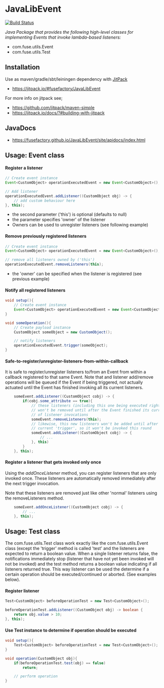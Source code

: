# JavaLibEvent
[![Build Status](https://travis-ci.org/fusefactory/JavaLibEvent.svg?branch=master)](https://travis-ci.org/fusefactory/JavaLibEvent)

_Java Package that provides the following high-level classes for implementing Events that invoke lambda-based listeners:_

* com.fuse.utils.Event
* com.fuse.utils.Test

## Installation

Use as maven/gradle/sbt/leiningen dependency with [JitPack](https://github.com/jitpack/maven-modular)
* https://jitpack.io/#fusefactory/JavaLibEvent

For more info on jitpack see;
* https://github.com/jitpack/maven-simple
* https://jitpack.io/docs/?#building-with-jitpack

## JavaDocs
* https://fusefactory.github.io/JavaLibEvent/site/apidocs/index.html

## Usage: Event class

#### Register a listener

```java
// Create event instance
Event<CustomObject> operationExecutedEvent = new Event<CustomObject>();

// Add listener
operationExecutedEvent.addListener((CustomObject obj) -> {
    // add custom behaviour here
}, this);
```

* the second parameter ('this') is optional (defaults to null)
* the parameter specifies 'owner' of the listener
* Owners can be used to unregister listeners (see following example)

#### Remove previously registered listeners
```java
// Create event instance
Event<CustomObject> operationExecutedEvent = new Event<CustomObject>();

// remove all listeners owned by ('this')
operationExecutedEvent.removeListeners(this);
```

* the 'owner' can be specified when the listener is registered (see previous example)

#### Notify all registered listeners
```java
void setup(){
    // Create event instance
    Event<CustomObject> operationExecutedEvent = new Event<CustomObject>();
}

void someOperation(){
    // Create payload instance
    CustomObject someObject = new CustomObject();

    // notify listeners
    operationExecutedEvent.trigger(someObject);
}
```

#### Safe-to-register/unregister-listeners-from-within-callback
It is safe to register/unregister listeners to/from an Event from within
a callback registered to that same Event. Note that and listener add/remove
operations will be queued if the Event if being triggered, not actually actuated until the Event has finished invoking all its current listeners.

```java
    someEvent.addListener((CustomObject cobj) -> {
        if(cobj.some_attribute == true){
            // these listeners (including this one being executed right now)
            // won't be removed until after the Event finished its current round
            // of listener invocations
            someEvent.removeListeners(this);
            // likewise, this new listeners won't be added until after the
            // current 'trigger', so it won't be invoked this round
            someEvent.addListener((CustomObject cobj) -> {
                // ...
            }, this)
        }
    }, this);
```

#### Register a listener that gets invoked only once
Using the _addOnceListener_ method, you can register listeners that are only
invoked once. These listeners are automatically removed immediately
after the next trigger invocation.

Note that these listeners are removed just like other 'normal' listeners using the
removeListeners method.

```java
    someEvent.addOnceListener((CustomObject cobj) -> {
        // ...
    }, this);
```

## Usage: Test class

The com.fuse.utils.Test class work exactly like the com.fuse.utils.Event class (except the 'trigger' method is called 'test' and the listeners are expected to return a boolean value. When a single listener returns false, the notifications immediately stop (listener that have not yet been invoked will not be invoked) and the test method returns a boolean value indicating if all listeners returned true. This way listener can be used the determine if a certain operation should be executed/continued or aborted. (See examples below).

#### Register listener
```java
Test<CustomObject> beforeOperationTest = new Test<CustomObject>();

beforeOperationTest.addListener((CustomObject obj) -> boolean {
    return obj.value > 10;
}, this);
```

#### Use Test instance to determine if operation should be executed
```java
void setup(){
    Test<CustomObject> beforeOperationTest = new Test<CustomObject>();
}

void operation(CustomObject obj){
    if(beforeOperationTest.test(obj) == false)
        return;

    // perform operation
}
```
